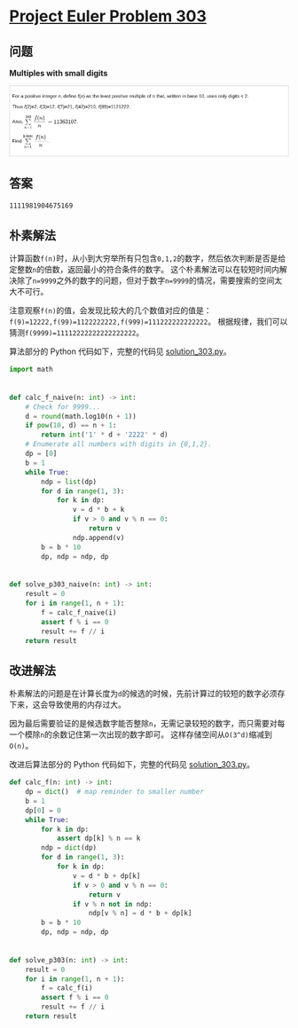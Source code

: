 # [Project Euler Problem 303](https://projecteuler.net/problem=303)

## 问题

**Multiples with small digits**

![题目截图](../images/problem_303.png)

## 答案

`1111981904675169`

## 朴素解法

计算函数`f(n)`时，从小到大穷举所有只包含`0,1,2`的数字，然后依次判断是否是给定整数`n`的倍数，返回最小的符合条件的数字。
这个朴素解法可以在较短时间内解决除了`n=9999`之外的数字的问题，但对于数字`n=9999`的情况，需要搜索的空间太大不可行。

注意观察`f(n)`的值，会发现比较大的几个数值对应的值是：`f(9)=12222,f(99)=1122222222,f(999)=111222222222222`。
根据规律，我们可以猜测`f(9999)=11112222222222222222`。

算法部分的 Python 代码如下，完整的代码见 [solution_303.py](../solutions/solution_303.py)。

```python
import math


def calc_f_naive(n: int) -> int:
    # Check for 9999...
    d = round(math.log10(n + 1))
    if pow(10, d) == n + 1:
        return int('1' * d + '2222' * d)
    # Enumerate all numbers with digits in {0,1,2}.
    dp = [0]
    b = 1
    while True:
        ndp = list(dp)
        for d in range(1, 3):
            for k in dp:
                v = d * b + k
                if v > 0 and v % n == 0:
                    return v
                ndp.append(v)
        b = b * 10
        dp, ndp = ndp, dp


def solve_p303_naive(n: int) -> int:
    result = 0
    for i in range(1, n + 1):
        f = calc_f_naive(i)
        assert f % i == 0
        result += f // i
    return result
```

## 改进解法

朴素解法的问题是在计算长度为`d`的候选的时候，先前计算过的较短的数字必须存下来，这会导致使用的内存过大。

因为最后需要验证的是候选数字能否整除`n`，无需记录较短的数字，而只需要对每一个模除`n`的余数记住第一次出现的数字即可。
这样存储空间从`O(3^d)`缩减到`O(n)`。

改进后算法部分的 Python 代码如下，完整的代码见 [solution_303.py](../solutions/solution_303.py)。

```python
def calc_f(n: int) -> int:
    dp = dict()  # map reminder to smaller number
    b = 1
    dp[0] = 0
    while True:
        for k in dp:
            assert dp[k] % n == k
        ndp = dict(dp)
        for d in range(1, 3):
            for k in dp:
                v = d * b + dp[k]
                if v > 0 and v % n == 0:
                    return v
                if v % n not in ndp:
                    ndp[v % n] = d * b + dp[k]
        b = b * 10
        dp, ndp = ndp, dp


def solve_p303(n: int) -> int:
    result = 0
    for i in range(1, n + 1):
        f = calc_f(i)
        assert f % i == 0
        result += f // i
    return result
```
